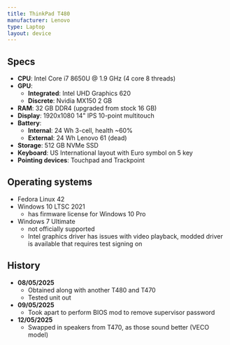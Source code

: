 ```yaml
---
title: ThinkPad T480
manufacturer: Lenovo
type: Laptop
layout: device
---
```


## Specs

- **CPU**: Intel Core i7 8650U @ 1.9 GHz (4 core 8 threads)
- **GPU**: 
    - **Integrated**: Intel UHD Graphics 620
    - **Discrete**: Nvidia MX150 2 GB
- **RAM**: 32 GB DDR4 (upgraded from stock 16 GB)
- **Display**: 1920x1080 14" IPS 10-point multitouch
- **Battery**:
    - **Internal**: 24 Wh 3-cell, health ~60%
    - **External**: 24 Wh Lenovo 61 (dead)
- **Storage**: 512 GB NVMe SSD
- **Keyboard**: US International layout with Euro symbol on 5 key
- **Pointing devices**: Touchpad and Trackpoint

## Operating systems

- Fedora Linux 42
- Windows 10 LTSC 2021
    - has firmware license for Windows 10 Pro
- Windows 7 Ultimate
    - not officially supported
    - Intel graphics driver has issues with video playback, modded driver is available that requires test signing on

## History

- **08/05/2025**
    - Obtained along with another T480 and T470
    - Tested unit out
- **09/05/2025**
    - Took apart to perform BIOS mod to remove supervisor password
- **12/05/2025**
    - Swapped in speakers from T470, as those sound better (VECO model)